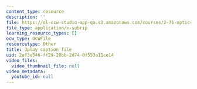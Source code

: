 ```yaml
---
content_type: resource
description: ''
file: https://ol-ocw-studio-app-qa.s3.amazonaws.com/courses/2-71-optics-spring-2009/2af3a546ff2928bb2d740f553a11ce14_jKHejk45Sg.srt
file_type: application/x-subrip
learning_resource_types: []
ocw_type: OCWFile
resourcetype: Other
title: 3play caption file
uid: 2af3a546-ff29-28bb-2d74-0f553a11ce14
video_files:
  video_thumbnail_file: null
video_metadata:
  youtube_id: null
---
```


